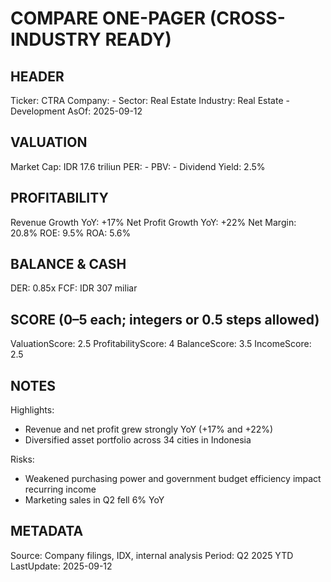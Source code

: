 # COMPARE ONE-PAGER (CROSS-INDUSTRY READY)

## HEADER
Ticker: CTRA
Company: -
Sector: Real Estate
Industry: Real Estate - Development
AsOf: 2025-09-12

## VALUATION
Market Cap: IDR 17.6 triliun
PER: -
PBV: -
Dividend Yield: 2.5%

## PROFITABILITY
Revenue Growth YoY: +17%
Net Profit Growth YoY: +22%
Net Margin: 20.8%
ROE: 9.5%
ROA: 5.6%

## BALANCE & CASH
DER: 0.85x
FCF: IDR 307 miliar

## SCORE (0–5 each; integers or 0.5 steps allowed)
ValuationScore: 2.5
ProfitabilityScore: 4
BalanceScore: 3.5
IncomeScore: 2.5

## NOTES
Highlights:
- Revenue and net profit grew strongly YoY (+17% and +22%)
- Diversified asset portfolio across 34 cities in Indonesia

Risks:
- Weakened purchasing power and government budget efficiency impact recurring income
- Marketing sales in Q2 fell 6% YoY

## METADATA
Source: Company filings, IDX, internal analysis
Period: Q2 2025 YTD
LastUpdate: 2025-09-12